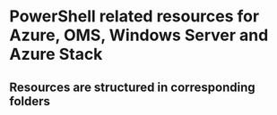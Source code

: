 # PowerShell related resources for Azure, OMS, Windows Server and Azure Stack

## Resources are structured in corresponding folders
